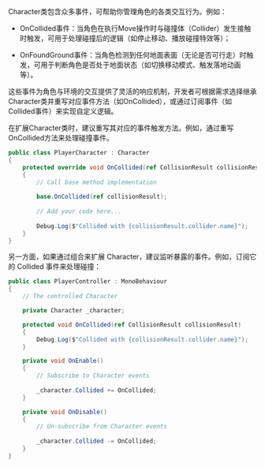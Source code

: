 Character类包含众多事件，可帮助你管理角色的各类交互行为。例如：  

- OnCollided事件：当角色在执行Move操作时与碰撞体（Collider）发生接触时触发，可用于处理碰撞后的逻辑（如停止移动、播放碰撞特效等）；  

- OnFoundGround事件：当角色检测到任何地面表面（无论是否可行走）时触发，可用于判断角色是否处于地面状态（如切换移动模式、触发落地动画等）。  

这些事件为角色与环境的交互提供了灵活的响应机制，开发者可根据需求选择继承Character类并重写对应事件方法（如OnCollided），或通过订阅事件（如Collided事件）来实现自定义逻辑。

在扩展Character类时，建议重写其对应的事件触发方法。例如，通过重写OnCollided方法来处理碰撞事件。

```C#
public class PlayerCharacter : Character
{
    protected override void OnCollided(ref CollisionResult collisionResult)
    {
        // Call base method implementation
        
        base.OnCollided(ref collisionResult);
        
        // Add your code here...
        
        Debug.Log($"Collided with {collisionResult.collider.name}");
    }
}
```

另一方面，如果通过组合来扩展 Character，建议监听暴露的事件。例如，订阅它的 Collided 事件来处理碰撞：

```C#
public class PlayerController : MonoBehaviour
{
    // The controlled Character

    private Character _character;

    protected void OnCollided(ref CollisionResult collisionResult)
    {
        Debug.Log($"Collided with {collisionResult.collider.name}");
    }

    private void OnEnable()
    {
        // Subscribe to Character events
        
        _character.Collided += OnCollided;
    }

    private void OnDisable()
    {
        // Un-subscribe from Character events
        
        _character.Collided -= OnCollided;
    }
}
```